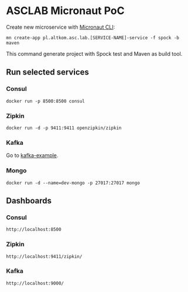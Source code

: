 # ASCLAB Micronaut PoC

Create new microservice with [Micronaut CLI](http://guides.micronaut.io/micronaut-cli/guide/index.html):
```
mn create-app pl.altkom.asc.lab.[SERVICE-NAME]-service -f spock -b maven
```

This command generate project with Spock test and Maven as build tool.

## Run selected services

### Consul
```
docker run -p 8500:8500 consul
```
### Zipkin
```
docker run -d -p 9411:9411 openzipkin/zipkin
```
### Kafka
Go to [kafka-example](kafka-docker/README.md).

### Mongo
```
docker run -d --name=dev-mongo -p 27017:27017 mongo
```

## Dashboards

### Consul
```
http://localhost:8500
```
### Zipkin
```
http://localhost:9411/zipkin/
```
### Kafka
```
http://localhost:9000/
```